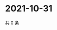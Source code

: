 # 2021-10-31

共 0 条

<!-- BEGIN WEIBO -->
<!-- 最后更新时间 Sun Oct 31 2021 07:14:31 GMT+0800 (China Standard Time) -->

<!-- END WEIBO -->
